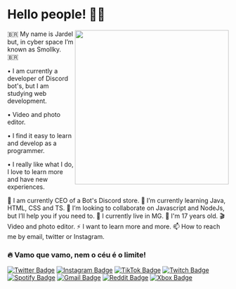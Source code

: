 # Hello people! 👨‍💻

<img align="right" src="https://cdn.icon-icons.com/icons2/1852/PNG/512/iconfinder-rootaccess-4417096_116625.png" width="350"/>
🇧🇷 My name is Jardel but, in cyber space I’m known as Smollky. 🇧🇷


• I am currently a developer of Discord bot's, but I am studying web development.

• Video and photo editor.

• I find it easy to learn and develop as a programmer.

• I really like what I do, I love to learn more and have new experiences.

🔭 I am currently CEO of a Bot's Discord store.
🌱 I’m currently learning Java, HTML, CSS and TS.
🚀 I’m looking to collaborate on Javascript and NodeJs, but I’ll help you if you need to.
🧳 I currently live in MG.
💫 I'm 17 years old.
🎬 Video and photo editor.
⚡ I want to learn more and more.
📫 How to reach me by email, twitter or Instagram.

### 🔥 Vamo que vamo, nem o céu é o limite!

[![Twitter Badge](https://img.shields.io/badge/-Twitter-00BFFF?style=flat-square&labelColor=00BFFF&logo=twitter&logoColor=white&link=https://twitter.com/Smollkyzinho)](https://twitter.com/Smollkyzinho) 
[![Instagram Badge](https://img.shields.io/badge/-Instagram-FF00FF?style=flat-square&logo=Instagram&logoColor=white&link=https://instagram.com/smollkyzinho?igshid=186tot3a0373c)](https://instagram.com/smollkyzinho?igshid=186tot3a0373c)
[![TikTok Badge](https://img.shields.io/badge/TikTok-000000?style=flat-square&logo=tiktok&logoColor=white=https://www.tiktok.com/@smollkyzinho)](https://www.tiktok.com/@smollkyzinho)
[![Twitch Badge](https://img.shields.io/badge/Twitch-9146FF?style=flat-square&logo=Twitch&logoColor=white&link=https://www.twitch.tv/smollkyzinho)](
https://www.twitch.tv/smollkyzinho)
[![Spotify Badge](https://img.shields.io/badge/Spotify-1ED760??style=flat-square&logo=Spotify&logoColor=white&link=https://open.spotify.com/user/3yd0h5mhvxz26lnaronbydwgv?si=rdzptMbYTuORYMA89iyT4Q)](
https://open.spotify.com/user/3yd0h5mhvxz26lnaronbydwgv?si=rdzptMbYTuORYMA89iyT4Q)
[![Gmail Badge](https://img.shields.io/badge/-Gmail-FF0000?style=flat-square&logo=Gmail&logoColor=white&link=mailto:smollkyzinho.web@gmail.com)](mailto:smollkyzinho.web@gmail.com)
[![Reddit Badge](https://img.shields.io/badge/Reddit-FF4500?style=flat-square&labelColor=FF4500&logo=Reddit&logoColor=white&link=https://www.reddit.com/u/Smollkyzinho?utm_medium=android_app&utm_source=share)](
https://www.reddit.com/u/Smollkyzinho?utm_medium=android_app&utm_source=share)
[![Xbox Badge](https://img.shields.io/badge/Xbox-107C10?style=flat-square&labelColor=107C10&logo=xbox&logoColor=white&link=https://account.xbox.com/pt-br/profile?gamertag=Smollkyzinho?utm_medium=android_app&utm_source=share)](
https://account.xbox.com/pt-br/profile?gamertag=Smollkyzinho)


